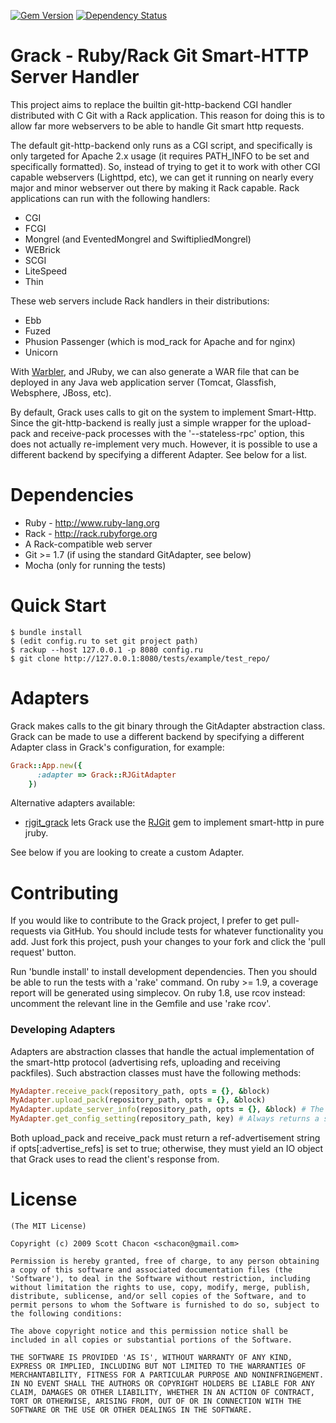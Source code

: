[![Gem Version](https://badge.fury.io/rb/grack.svg)](http://badge.fury.io/rb/grack)
[![Dependency Status](https://gemnasium.com/grackorg/grack.svg)](https://gemnasium.com/schacon/grack)

Grack - Ruby/Rack Git Smart-HTTP Server Handler
===============================================

This project aims to replace the builtin git-http-backend CGI handler
distributed with C Git with a Rack application.  This reason for doing this
is to allow far more webservers to be able to handle Git smart http requests.

The default git-http-backend only runs as a CGI script, and specifically is
only targeted for Apache 2.x usage (it requires PATH_INFO to be set and 
specifically formatted).  So, instead of trying to get it to work with
other CGI capable webservers (Lighttpd, etc), we can get it running on nearly
every major and minor webserver out there by making it Rack capable.  Rack 
applications can run with the following handlers:

* CGI
* FCGI
* Mongrel (and EventedMongrel and SwiftipliedMongrel)
* WEBrick
* SCGI
* LiteSpeed
* Thin

These web servers include Rack handlers in their distributions:

* Ebb
* Fuzed
* Phusion Passenger (which is mod_rack for Apache and for nginx)
* Unicorn

With [Warbler](http://caldersphere.rubyforge.org/warbler/classes/Warbler.html),
and JRuby, we can also generate a WAR file that can be deployed in any Java
web application server (Tomcat, Glassfish, Websphere, JBoss, etc).

By default, Grack uses calls to git on the system to implement Smart-Http. Since the git-http-backend is really just a simple wrapper for the upload-pack
and receive-pack processes with the '--stateless-rpc' option, this does not actually re-implement very much. However, it is possible to use a different backend by specifying a different Adapter. See below for a list.

Dependencies
========================
* Ruby - http://www.ruby-lang.org
* Rack - http://rack.rubyforge.org
* A Rack-compatible web server
* Git >= 1.7 (if using the standard GitAdapter, see below)
* Mocha (only for running the tests)

Quick Start
========================
	$ bundle install
	$ (edit config.ru to set git project path)
	$ rackup --host 127.0.0.1 -p 8080 config.ru
	$ git clone http://127.0.0.1:8080/tests/example/test_repo/

Adapters
========================

Grack makes calls to the git binary through the GitAdapter abstraction class. Grack can be made to use a different backend by specifying a different Adapter class in Grack's configuration, for example:

```ruby
Grack::App.new({
      :adapter => Grack::RJGitAdapter
    })
```

Alternative adapters available:
- [rjgit_grack](http://github.com/dometto/rjgit_grack) lets Grack use the [RJGit](http://github.com/repotag/rjgit) gem to implement smart-http in pure jruby.

See below if you are looking to create a custom Adapter.

Contributing
========================
If you would like to contribute to the Grack project, I prefer to get
pull-requests via GitHub.  You should include tests for whatever functionality
you add.  Just fork this project, push your changes to your fork and click
the 'pull request' button.

Run 'bundle install' to install development dependencies. Then you should be able to run the tests with a 'rake' command. On ruby >= 1.9, a coverage report will be generated using simplecov. On ruby 1.8, use rcov instead: uncomment the relevant line in the Gemfile and use 'rake rcov'. 

### Developing Adapters

Adapters are abstraction classes that handle the actual implementation of the smart-http protocol (advertising refs, uploading and receiving packfiles). Such abstraction classes must have the following methods:

```ruby
MyAdapter.receive_pack(repository_path, opts = {}, &block)
MyAdapter.upload_pack(repository_path, opts = {}, &block)
MyAdapter.update_server_info(repository_path, opts = {}, &block) # The equivalent of 'git update-server-info'. Optional, for falling back to dumb-http mode.
MyAdapter.get_config_setting(repository_path, key) # Always returns a string, e.g. "false" for key "core.bare".
```

Both upload_pack and receive_pack must return a ref-advertisement string if opts[:advertise_refs] is set to true; otherwise, they must yield an IO object that Grack uses to read the client's response from.

License
========================
	(The MIT License)

	Copyright (c) 2009 Scott Chacon <schacon@gmail.com>

	Permission is hereby granted, free of charge, to any person obtaining
	a copy of this software and associated documentation files (the
	'Software'), to deal in the Software without restriction, including
	without limitation the rights to use, copy, modify, merge, publish,
	distribute, sublicense, and/or sell copies of the Software, and to
	permit persons to whom the Software is furnished to do so, subject to
	the following conditions:

	The above copyright notice and this permission notice shall be
	included in all copies or substantial portions of the Software.

	THE SOFTWARE IS PROVIDED 'AS IS', WITHOUT WARRANTY OF ANY KIND,
	EXPRESS OR IMPLIED, INCLUDING BUT NOT LIMITED TO THE WARRANTIES OF
	MERCHANTABILITY, FITNESS FOR A PARTICULAR PURPOSE AND NONINFRINGEMENT.
	IN NO EVENT SHALL THE AUTHORS OR COPYRIGHT HOLDERS BE LIABLE FOR ANY
	CLAIM, DAMAGES OR OTHER LIABILITY, WHETHER IN AN ACTION OF CONTRACT,
	TORT OR OTHERWISE, ARISING FROM, OUT OF OR IN CONNECTION WITH THE
	SOFTWARE OR THE USE OR OTHER DEALINGS IN THE SOFTWARE.
